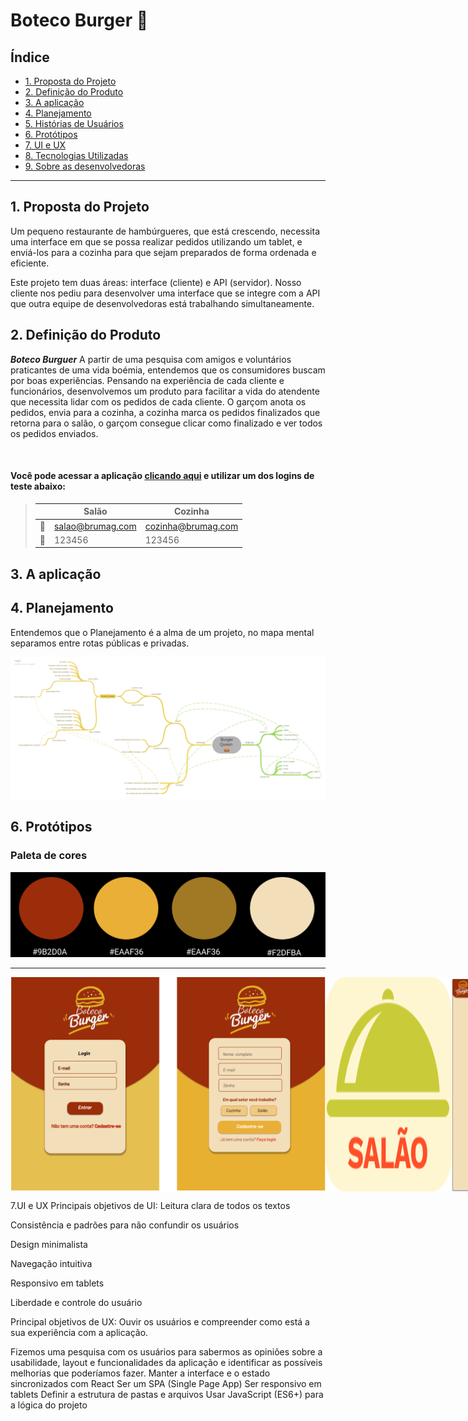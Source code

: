# Boteco Burger :hamburger:

## Índice

- [1. Proposta do Projeto](#proposta-do-produto)
- [2. Definição do Produto](#definição-do-produto)
- [3. A aplicação](#aplicacao)
- [4. Planejamento](#planejamento)
- [5. Histórias de Usuários](#histórias-de-usuários)
- [6. Protótipos](#art-protótipos)
- [7. UI e UX](#UI-UX)
- [8. Tecnologias Utilizadas](#robot-tecnologias-utilizadas)
- [9. Sobre as desenvolvedoras](#desenvolvedoras)

---

## 1. Proposta do Projeto
Um pequeno restaurante de hambúrgueres, que está crescendo, necessita uma interface em que se possa realizar pedidos utilizando um tablet, e enviá-los para a cozinha para que sejam preparados de forma ordenada e eficiente.

Este projeto tem duas áreas: interface (cliente) e API (servidor). Nosso cliente nos pediu para desenvolver uma interface que se integre com a API que outra equipe de desenvolvedoras está trabalhando simultaneamente.

## 2. Definição do Produto
**_Boteco Burguer_** A partir de uma pesquisa com amigos e voluntários praticantes de uma vida boémia, entendemos que os consumidores buscam por boas experiências. Pensando na experiência de cada cliente e funcionários, desenvolvemos um produto para facilitar a vida do atendente que necessita lidar com os pedidos de cada cliente. O garçom anota os pedidos, envia para a cozinha, a cozinha marca os pedidos finalizados que retorna para o salão, o garçom consegue clicar como finalizado e ver todos os pedidos enviados.


<br/>
<h4> Você pode acessar a aplicação <a href="">clicando aqui</a> e utilizar um dos logins de teste abaixo:</h4>


  
  
  
> |      |          Salão          |      Cozinha            |
> |------|-------------------------|-------------------------|
> |  📨  |     salao@brumag.com    |    cozinha@brumag.com	 |
> |  🔐  |         123456          |         123456          |

  
## 3. A aplicação



## 4. Planejamento
Entendemos que o Planejamento é a alma de um projeto, no mapa mental separamos entre rotas públicas e privadas.
<p align='center'>
<img src='src/img/Mapa mental.png' widht='20%'> 
</p>

## 6. Protótipos 

### Paleta de cores

<p align='center'>
<img src='src/img/paleta de cores.png' widht='20%'> 
</p>

---



<div align="center" style="display: flex">
 <img src='src/img/login.png' widht='20%'> 
 <img src='src/img/salao.png' widht='20%'> 
 <img src='src/img/cozinha.png' widht='20%'>
</div>



<!-- <p align='center'>
<img src='src/img/login.png' widht='20%'> 
</p>
 -->



<!-- 
- [5. Histórias de Usuários](#histórias-de-usuários)

- [7. UI e UX](#UI-UX)
- [8. Tecnologias Utilizadas](#robot-tecnologias-utilizadas)
- [9. Sobre as desenvolvedoras](#desenvolvedoras) -->


7.UI e UX
Principais objetivos de UI:
Leitura clara de todos os textos

Consistência e padrões para não confundir os usuários

Design minimalista

Navegação intuitiva

Responsivo em tablets

Liberdade e controle do usuário

Principal objetivos de UX:
Ouvir os usuários e compreender como está a sua experiência com a aplicação.

Fizemos uma pesquisa com os usuários para sabermos as opiniões sobre a usabilidade, layout e funcionalidades da aplicação e identificar as possíveis melhorias que poderíamos fazer.
Manter a interface e o estado sincronizados com React
Ser um SPA (Single Page App)
Ser responsivo em tablets
Definir a estrutura de pastas e arquivos
Usar JavaScript (ES6+) para a lógica do projeto
